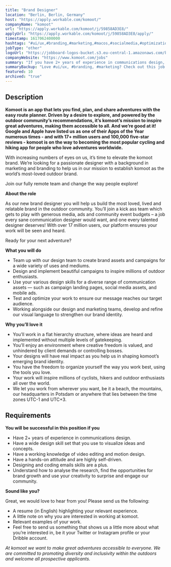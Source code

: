 ```yaml
---
title: "Brand Designer"
location: "Berlin, Berlin, Germany"
host: "https://apply.workable.com/komoot/"
companyName: "komoot"
url: "https://apply.workable.com/komoot/j/59858AD3E8/"
applyUrl: "https://apply.workable.com/komoot/j/59858AD3E8/apply/"
timestamp: 1617062400000
hashtags: "#ui/ux,#branding,#marketing,#macos,#socialmedia,#optimization,#English"
jobType: "other"
logoUrl: "https://jobboard-logos-bucket.s3.eu-central-1.amazonaws.com/komoot"
companyWebsite: "https://www.komoot.com/jobs"
summary: "If you have 2+ years of experience in communications design, Komoot is looking for someone with your skillset."
summaryBackup: "Love #ui/ux, #branding, #marketing? Check out this job post!"
featured: 10
archived: "true"
---
```


## Description

**Komoot is an app that lets you find, plan, and share adventures with the easy route planner. Driven by a desire to explore, and powered by the outdoor community’s recommendations, it’s komoot’s mission to inspire great adventures, making them accessible to all. And we’re good at it! Google and Apple have listed us as one of their Apps of the Year numerous times - and with 17+ million users and 100,000 five-star reviews - komoot is on the way to becoming the most popular cycling and hiking app for people who love adventures worldwide.**

With increasing numbers of eyes on us, it’s time to elevate the komoot brand. We’re looking for a passionate designer with a background in marketing and branding to help us in our mission to establish komoot as the world’s most-loved outdoor brand.

Join our fully remote team and change the way people explore!

**About the role**

As our new brand designer you will help us build the most loved, lived and relatable brand in the outdoor community. You’ll join a kick ass team which gets to play with generous media, ads and community event budgets – a job every sane communication designer would want, and one every talented designer deserves! With over 17 million users, our platform ensures your work will be seen and heard.

Ready for your next adventure?

**What you will do**

*   Team up with our design team to create brand assets and campaigns for a wide variety of uses and mediums.
*   Design and implement beautiful campaigns to inspire millions of outdoor enthusiasts.
*   Use your various design skills for a diverse range of communication assets — such as campaign landing pages, social media assets, and mobile ads.
*   Test and optimize your work to ensure our message reaches our target audience.
*   Working alongside our design and marketing teams, develop and refine our visual language to strengthen our brand identity.

**Why you’ll love it**

*   You’ll work in a flat hierarchy structure, where ideas are heard and implemented without multiple levels of gatekeeping.
*   You’ll enjoy an environment where creative freedom is valued, and unhindered by client demands or controlling bosses.
*   Your designs will have real impact as you help us in shaping komoot’s emerging brand identity.
*   You have the freedom to organize yourself the way you work best, using the tools you love.
*   Your work will inspire millions of cyclists, hikers and outdoor enthusiasts all over the world.
*   We let you work from wherever you want, be it a beach, the mountains, our headquarters in Potsdam or anywhere that lies between the time zones UTC-1 and UTC+3.

## Requirements

**You will be successful in this position if you**

*   Have 2+ years of experience in communications design.
*   Have a wide design skill set that you use to visualize ideas and concepts.
*   Have a working knowledge of video editing and motion design.
*   Have a hands-on attitude and are highly self-driven.
*   Designing and coding emails skills are a plus.
*   Understand how to analyse the research, find the opportunities for brand growth and use your creativity to surprise and engage our community.

**Sound like you?**

Great, we would love to hear from you! Please send us the following:

*   A resume (in English) highlighting your relevant experience.
*   A little note on why you are interested in working at komoot.
*   Relevant examples of your work.
*   Feel free to send us something that shows us a little more about what you’re interested in, be it your Twitter or Instagram profile or your Dribble account.

_At komoot we want to make great adventures accessible to everyone. We are committed to promoting diversity and inclusivity within the outdoors and welcome all prospective applicants._
